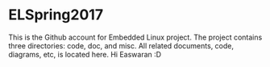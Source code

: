 # ELSpring2017
This is the Github account for Embedded Linux project. The project contains three directories: code, doc, and misc. All related documents, code, diagrams, etc, is located here. Hi Easwaran :D
